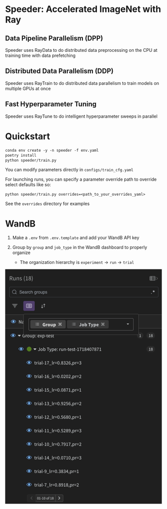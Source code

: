 # Speeder: Accelerated ImageNet with Ray

## Data Pipeline Parallelism (DPP)
Speeder uses RayData to do distributed data preprocessing on the CPU at training time with data prefetching

## Distributed Data Parallelism (DDP)
Speeder uses RayTrain to do distributed data parallelism to train models on multiple GPUs at once

## Fast Hyperparameter Tuning
Speeder uses RayTune to do intelligent hyperparameter sweeps in parallel

# Quickstart

```
conda env create -y -n speeder -f env.yaml
poetry install
python speeder/train.py
```

You can modify parameters directly in `configs/train_cfg.yaml`

For launching runs, you can specify a parameter override path to override select defaults like so:
```
python speeder/train.py overrides=<path_to_your_overrides_yaml>
```
See the `overrides` directory for examples

# WandB

1. Make a `.env` from `.env.template` and add your WandB API key

2. Group by `group` and `job_type` in the WandB dashboard to properly organize
    - The organization hierarchy is `experiment` -> `run` -> `trial`

![](figures/wandb_structure.png)